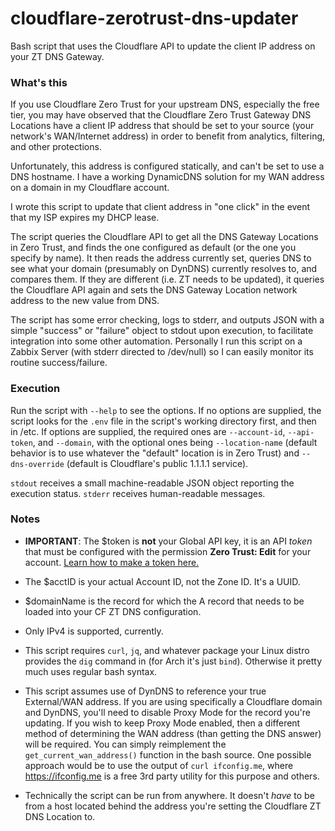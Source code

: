 # cloudflare-zerotrust-dns-updater
Bash script that uses the Cloudflare API to update the client IP address on your ZT DNS Gateway. 

### What's this
If you use Cloudflare Zero Trust for your upstream DNS, especially the free tier, you may have observed that the Cloudflare Zero Trust Gateway DNS Locations have a client IP address that should be set to your source (your network's WAN/Internet address) in order to benefit from analytics, filtering, and other protections.

Unfortunately, this address is configured statically, and can't be set to use a DNS hostname. I have a working DynamicDNS solution for my WAN address on a domain in my Cloudflare account.

I wrote this script to update that client address in "one click" in the event that my ISP expires my DHCP lease.

The script queries the Cloudflare API to get all the DNS Gateway Locations in Zero Trust, and finds the one configured as default (or the one you specify by name). It then reads the address currently set, queries DNS to see what your domain (presumably on DynDNS) currently resolves to, and compares them. If they are different (i.e. ZT needs to be updated), it queries the Cloudflare API again and sets the DNS Gateway Location network address to the new value from DNS.

The script has some error checking, logs to stderr, and outputs JSON with a simple "success" or "failure" object to stdout upon execution, to facilitate integration into some other automation. Personally I run this script on a Zabbix Server (with stderr directed to /dev/null) so I can easily monitor its routine success/failure.

### Execution
Run the script with `--help` to see the options. If no options are supplied, the script looks for the `.env` file in the script's working directory first, and then in /etc. If options are supplied, the required ones are `--account-id`, `--api-token`, and `--domain`, with the optional ones being `--location-name` (default behavior is to use whatever the "default" location is in Zero Trust) and `--dns-override` (default is Cloudflare's public 1.1.1.1 service).

`stdout` receives a small machine-readable JSON object reporting the execution status. `stderr` receives human-readable messages.

### Notes

- **IMPORTANT**: The $token is **not** your Global API key, it is an API _token_ that must be configured with the permission **Zero Trust: Edit** for your account. [Learn how to make a token here.](https://developers.cloudflare.com/fundamentals/api/get-started/create-token/)

- The $acctID is your actual Account ID, not the Zone ID. It's a UUID.

- $domainName is the record for which the A record that needs to be loaded into your CF ZT DNS configuration.

- Only IPv4 is supported, currently.

- This script requires `curl`, `jq`, and whatever package your Linux distro provides the `dig` command in (for Arch it's just `bind`). Otherwise it pretty much uses regular bash syntax.

- This script assumes use of DynDNS to reference your true External/WAN address. If you are using specifically a Cloudflare domain and DynDNS, you'll need to disable Proxy Mode for the record you're updating. If you wish to keep Proxy Mode enabled, then a different method of determining the WAN address (than getting the DNS answer) will be required. You can simply reimplement the `get_current_wan_address()` function in the bash source. One possible approach would be to use the output of `curl ifconfig.me`, where https://ifconfig.me is a free 3rd party utility for this purpose and others.

- Technically the script can be run from anywhere. It doesn't _have_ to be from a host located behind the address you're setting the Cloudflare ZT DNS Location to.
